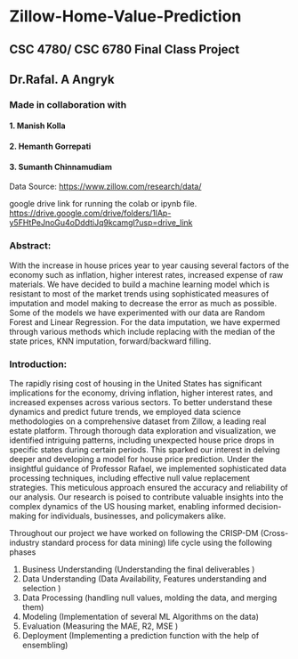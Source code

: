 # Zillow-Home-Value-Prediction
## CSC 4780/ CSC 6780 Final Class Project
## Dr.Rafal. A Angryk

### Made in collaboration with
#### 1. Manish Kolla
#### 2. Hemanth Gorrepati
#### 3. Sumanth Chinnamudiam

Data Source:
https://www.zillow.com/research/data/

google drive link for running the colab or ipynb file.
https://drive.google.com/drive/folders/1lAp-y5FHtPeJnoGu4oDddtiJq9kcamgI?usp=drive_link

### Abstract: 
With the increase in house prices year to year causing several factors of the economy such as inflation, higher interest rates, increased expense of raw materials. We have decided to build a machine learning model which is resistant to most of the market trends using sophisticated measures of imputation and model making to decrease the error as much as possible. Some of the models we have experimented with our data are Random Forest and Linear Regression. For the data imputation, we have expermed through various methods which include replacing with the median of the state prices, KNN imputation, forward/backward filling.


### Introduction:
The rapidly rising cost of housing in the United States has significant implications for the economy, driving inflation, higher interest rates, and increased expenses across various sectors. To better understand these dynamics and predict future trends, we employed data science methodologies on a comprehensive dataset from Zillow, a leading real estate platform. Through thorough data exploration and visualization, we identified intriguing patterns, including unexpected house price drops in specific states during certain periods. This sparked our interest in delving deeper and developing a model for house price prediction. Under the insightful guidance of Professor Rafael, we implemented sophisticated data processing techniques, including effective null value replacement strategies. This meticulous approach ensured the accuracy and reliability of our analysis. Our research is poised to contribute valuable insights into the complex dynamics of the US housing market, enabling informed decision-making for individuals, businesses, and policymakers alike.

Throughout our project we have worked on following the CRISP-DM (Cross-industry standard process for data mining) life cycle using the following phases
1. Business Understanding (Understanding the final deliverables )
2. Data Understanding (Data Availability, Features understanding and selection )
3. Data Processing (handling null values, molding the data, and merging them)
4. Modeling (Implementation of several ML Algorithms on the data)
5. Evaluation (Measuring the MAE, R2, MSE )
6. Deployment (Implementing a prediction function with the help of ensembling)


